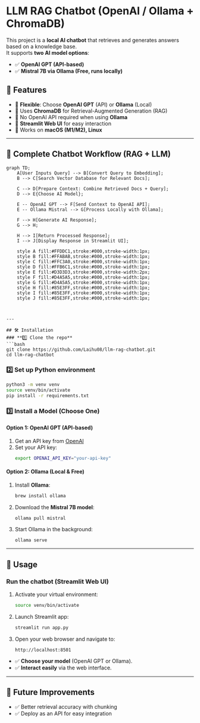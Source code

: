 # LLM RAG Chatbot (OpenAI / Ollama + ChromaDB)

This project is a **local AI chatbot** that retrieves and generates answers based on a knowledge base.  
It supports **two AI model options**:
- ✅ **OpenAI GPT (API-based)**
- ✅ **Mistral 7B via Ollama (Free, runs locally)**

## 🚀 Features
- 🔹 **Flexible**: Choose **OpenAI GPT** (API) or **Ollama** (Local)
- 🔹 Uses **ChromaDB** for Retrieval-Augmented Generation (RAG)
- 🔹 No OpenAI API required when using **Ollama**
- 🔹 **Streamlit Web UI** for easy interaction
- 🔹 Works on **macOS (M1/M2), Linux**

---

## 🔄 Complete Chatbot Workflow (RAG + LLM)

```mermaid
graph TD;
    A[User Inputs Query] --> B[Convert Query to Embedding];
    B --> C[Search Vector Database for Relevant Docs];
    
    C --> D[Prepare Context: Combine Retrieved Docs + Query];
    D --> E{Choose AI Model};

    E -- OpenAI GPT --> F[Send Context to OpenAI API];
    E -- Ollama Mistral --> G[Process Locally with Ollama];

    F --> H[Generate AI Response];
    G --> H;
    
    H --> I[Return Processed Response];
    I --> J[Display Response in Streamlit UI];

    style A fill:#FFDDC1,stroke:#000,stroke-width:1px;
    style B fill:#FFABAB,stroke:#000,stroke-width:1px;
    style C fill:#FFC3A0,stroke:#000,stroke-width:1px;
    style D fill:#FFB6C1,stroke:#000,stroke-width:1px;
    style E fill:#D3D3D3,stroke:#000,stroke-width:2px;
    style F fill:#D4A5A5,stroke:#000,stroke-width:1px;
    style G fill:#D4A5A5,stroke:#000,stroke-width:1px;
    style H fill:#85E3FF,stroke:#000,stroke-width:1px;
    style I fill:#85E3FF,stroke:#000,stroke-width:1px;
    style J fill:#85E3FF,stroke:#000,stroke-width:1px;



---

## 🛠 Installation
### **1️⃣ Clone the repo**
```bash
git clone https://github.com/Laihu08/llm-rag-chatbot.git
cd llm-rag-chatbot
```

### **2️⃣ Set up Python environment**
```bash
python3 -m venv venv
source venv/bin/activate
pip install -r requirements.txt
```

### **3️⃣ Install a Model (Choose One)**
#### **Option 1: OpenAI GPT (API-based)**
1. Get an API key from [OpenAI](https://platform.openai.com/)
2. Set your API key:
   ```bash
   export OPENAI_API_KEY="your-api-key"
   ```

#### **Option 2: Ollama (Local & Free)**
1. Install **Ollama**:
   ```bash
   brew install ollama
   ```
2. Download the **Mistral 7B model**:
   ```bash
   ollama pull mistral
   ```
3. Start Ollama in the background:
   ```bash
   ollama serve
   ```

---

## 💬 Usage
### **Run the chatbot (Streamlit Web UI)**

1. Activate your virtual environment:
   ```bash
   source venv/bin/activate
   ```

2. Launch Streamlit app:
   ```bash
   streamlit run app.py
   ```

3. Open your web browser and navigate to:
   ```
   http://localhost:8501
   ```

- ✅ **Choose your model** (OpenAI GPT or Ollama).
- ✅ **Interact easily** via the web interface.

---

## 🎯 Future Improvements
- ✅ Better retrieval accuracy with chunking
- ✅ Deploy as an API for easy integration


